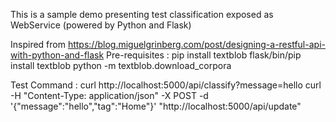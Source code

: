 

This is a sample demo presenting test classification exposed as WebService (powered by Python and Flask)


Inspired from https://blog.miguelgrinberg.com/post/designing-a-restful-api-with-python-and-flask
Pre-requisites :
pip install textblob
flask/bin/pip install textblob
python -m textblob.download_corpora

Test Command :
curl http://localhost:5000/api/classify?message=hello
curl -H "Content-Type: application/json" -X POST -d '{"message":"hello","tag":"Home"}' "http://localhost:5000/api/update"
